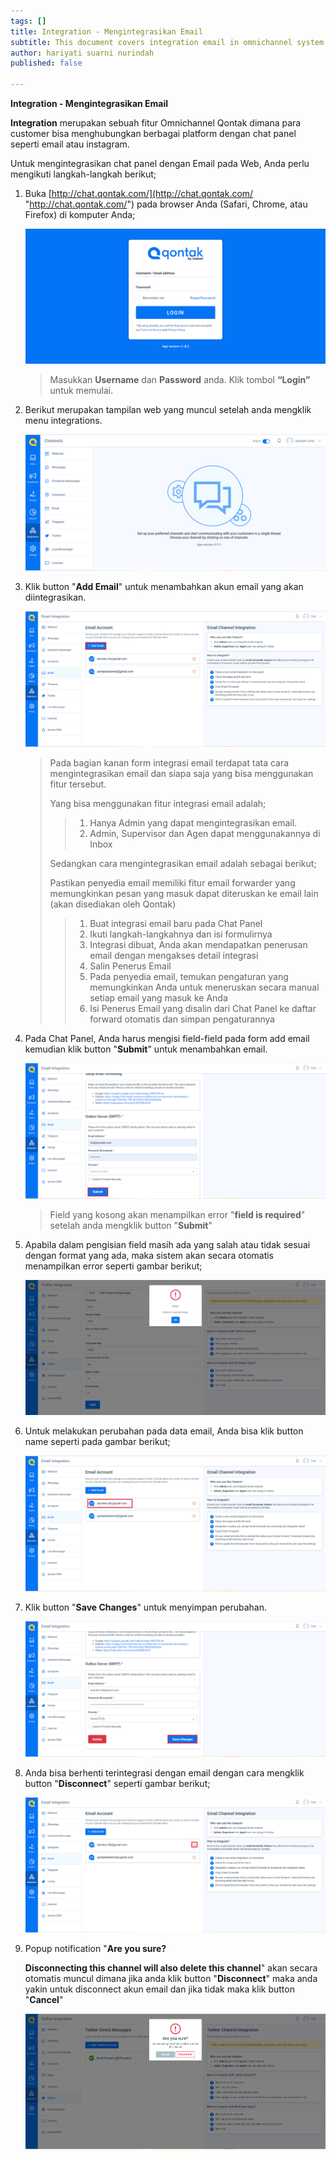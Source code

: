```yaml
---
tags: []
title: Integration - Mengintegrasikan Email
subtitle: This document covers integration email in omnichannel system
author: hariyati suarni nurindah
published: false

---
```

**Integration - Mengintegrasikan Email**

**Integration** merupakan sebuah fitur Omnichannel Qontak dimana para customer bisa menghubungkan berbagai platform dengan chat panel seperti email atau instagram.

Untuk mengintegrasikan chat panel dengan Email pada Web, Anda perlu mengikuti langkah-langkah berikut;

1. Buka [http://chat.qontak.com/](http://chat.qontak.com/ "http://chat.qontak.com/") pada browser Anda (Safari, Chrome, atau Firefox) di komputer Anda;

   ![](/uploads/login-qontak-c.png)

   > Masukkan **Username** dan **Password** anda. Klik tombol **“Login”** untuk memulai.
2. Berikut merupakan tampilan web yang muncul setelah anda mengklik menu integrations.

   ![](/uploads/integrasi.PNG)
3. Klik button "**Add Email**" untuk menambahkan akun email yang akan diintegrasikan.

   ![](/uploads/email.PNG)

   > Pada bagian kanan form integrasi email terdapat tata cara mengintegrasikan email dan siapa saja yang bisa menggunakan fitur tersebut.
   >
   > Yang bisa menggunakan fitur integrasi email adalah;
   >
   > > 1. Hanya Admin yang dapat mengintegrasikan email.
   > > 2. Admin, Supervisor dan Agen dapat menggunakannya di Inbox
   >
   > Sedangkan cara mengintegrasikan email adalah sebagai berikut;
   >
   > Pastikan penyedia email memiliki fitur email forwarder yang memungkinkan pesan yang masuk dapat diteruskan ke email lain (akan disediakan oleh Qontak)
   >
   > > 1. Buat integrasi email baru pada Chat Panel
   > > 2. Ikuti langkah-langkahnya dan isi formulirnya
   > > 3. Integrasi dibuat, Anda akan mendapatkan penerusan email dengan mengakses detail integrasi
   > > 4. Salin Penerus Email
   > > 5. Pada penyedia email, temukan pengaturan yang memungkinkan Anda untuk meneruskan secara manual setiap email yang masuk ke Anda
   > > 6. Isi Penerus Email yang disalin dari Chat Panel ke daftar forward otomatis dan simpan pengaturannya
4. Pada Chat Panel, Anda harus mengisi field-field pada form add email kemudian klik button "**Submit**" untuk menambahkan email.

   ![](/uploads/email1.PNG)

   > Field yang kosong akan menampilkan error "**field is required**" setelah anda mengklik button "**Submit**"
5. Apabila dalam pengisian field masih ada yang salah atau tidak sesuai dengan format yang ada, maka sistem akan secara otomatis menampilkan error seperti gambar berikut;

   ![](/uploads/twitter7.PNG)
6. Untuk melakukan perubahan pada data email, Anda bisa klik button name seperti pada gambar berikut;

   ![](/uploads/email5.PNG)
7. Klik button "**Save Changes**" untuk menyimpan perubahan.

   ![](/uploads/email3.PNG)
8. Anda bisa berhenti terintegrasi dengan email dengan cara mengklik button "**Disconnect**" seperti gambar berikut;

   ![](/uploads/email6.PNG)
9. Popup notification "**Are you sure?**

   **Disconnecting this channel will also delete this channel**" akan secara otomatis muncul dimana jika anda klik button "**Disconnect**" maka anda yakin untuk disconnect akun email dan jika tidak maka klik button "**Cancel**"

   ![](/uploads/twitter6-1.PNG)